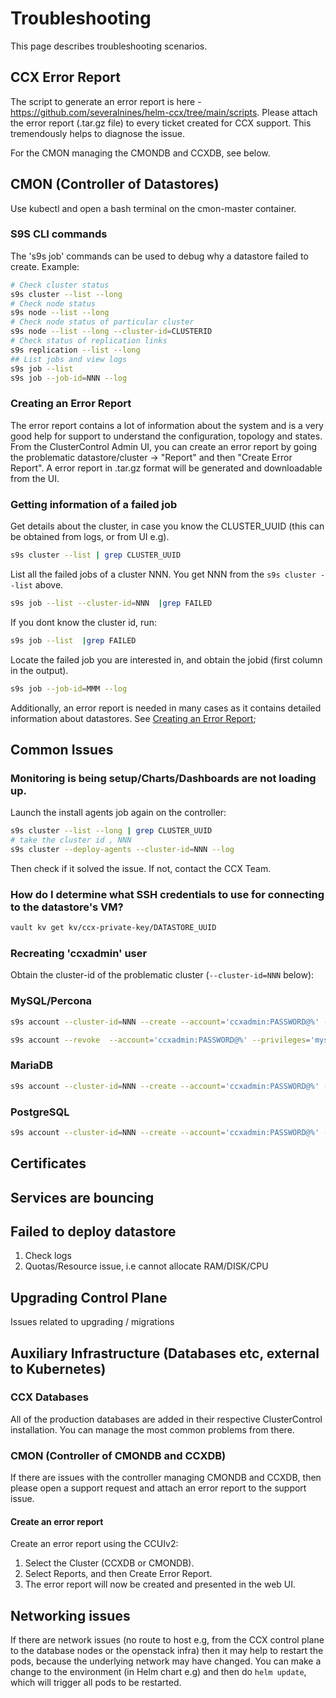 # Troubleshooting

This page describes troubleshooting scenarios.

## CCX Error Report

The script to generate an error report is here - https://github.com/severalnines/helm-ccx/tree/main/scripts. Please attach the error report (.tar.gz file) to every ticket created for CCX support. This tremendously helps to diagnose the issue.

For the CMON managing the CMONDB and CCXDB, see below.

## CMON (Controller of Datastores)

Use kubectl and open a bash terminal on the cmon-master container.

### S9S CLI commands

The 's9s job' commands can be used to debug why a datastore failed to create. Example:

```bash
# Check cluster status
s9s cluster --list --long
# Check node status
s9s node --list --long
# Check node status of particular cluster
s9s node --list --long --cluster-id=CLUSTERID
# Check status of replication links
s9s replication --list --long
## List jobs and view logs
s9s job --list
s9s job --job-id=NNN --log
```

### Creating an Error Report

The error report contains a lot of information about the system and is a very good help for support to understand the configuration, topology and states. From the ClusterControl Admin UI, you can create an error report by going the problematic datastore/cluster -> "Report" and then "Create Error Report". A error report in .tar.gz format will be generated and downloadable from the UI.

### Getting information of a failed job

Get details about the cluster, in case you know the CLUSTER_UUID (this can be obtained from logs, or from UI e.g).

```bash
s9s cluster --list | grep CLUSTER_UUID
```

List all the failed jobs of a cluster NNN. You get NNN from the `s9s cluster --list` above.

```bash
s9s job --list --cluster-id=NNN  |grep FAILED
```

If you dont know the cluster id, run:

```bash
s9s job --list  |grep FAILED
```

Locate the failed job you are interested in, and obtain the jobid (first column in the output).

```bash
s9s job --job-id=MMM --log
```

Additionally, an error report is needed in many cases as it contains detailed information about datastores. See [Creating an Error Report](#creating-an-error-report);

## Common Issues

### Monitoring is being setup/Charts/Dashboards are not loading up.

Launch the install agents job again on the controller:

```bash
s9s cluster --list --long | grep CLUSTER_UUID
# take the cluster id , NNN
s9s cluster --deploy-agents --cluster-id=NNN --log
```

Then check if it solved the issue. If not, contact the CCX Team.

### How do I determine what SSH credentials to use for connecting to the datastore's VM?

```bash
vault kv get kv/ccx-private-key/DATASTORE_UUID
```

### Recreating 'ccxadmin' user

Obtain the cluster-id of the problematic cluster (`--cluster-id=NNN` below):

### MySQL/Percona

```bash
s9s account --cluster-id=NNN --create --account='ccxadmin:PASSWORD@%' --privileges='*.*:SELECT, INSERT, UPDATE, DELETE, CREATE, DROP, RELOAD, PROCESS, REFERENCES, INDEX, ALTER, SHOW DATABASES, CREATE TEMPORARY TABLES, LOCK TABLES, EXECUTE, REPLICATION SLAVE, REPLICATION CLIENT, CREATE VIEW, REPLICATION_SLAVE_ADMIN, SHOW VIEW, CREATE ROUTINE, ALTER ROUTINE, CREATE USER, EVENT, TRIGGER, GRANT'

s9s account --revoke  --account='ccxadmin:PASSWORD@%' --privileges='mysql.*:INSERT, UPDATE, DELETE, CREATE, DROP, REFERENCES, INDEX, ALTER, CREATE TEMPORARY TABLES, LOCK TABLES, EXECUTE, CREATE VIEW, SHOW VIEW, CREATE ROUTINE, ALTER ROUTINE, EVENT, TRIGGER;sys.*:INSERT, UPDATE, DELETE, CREATE, DROP, REFERENCES, INDEX, ALTER, CREATE TEMPORARY TABLES, LOCK TABLES, EXECUTE, CREATE VIEW, SHOW VIEW, CREATE ROUTINE, ALTER ROUTINE, EVENT, TRIGGER'
```

### MariaDB

```bash
s9s account --cluster-id=NNN --create --account='ccxadmin:PASSWORD@%' --privileges='ccxdb.*:ALL, GRANT;*.*:CREATE USER, REPLICATION SLAVE, REPLICATION SLAVE ADMIN, SLAVE MONITOR'
```

### PostgreSQL

```bash
s9s account --cluster-id=NNN --create --account='ccxadmin:PASSWORD@%' --privileges='NOSUPERUSER, CREATEROLE, LOGIN, CREATEDB'
```

## Certificates

## Services are bouncing

## Failed to deploy datastore

1. Check logs
2. Quotas/Resource issue, i.e cannot allocate RAM/DISK/CPU

## Upgrading Control Plane

Issues related to upgrading / migrations

## Auxiliary Infrastructure (Databases etc, external to Kubernetes)

### CCX Databases

All of the production databases are added in their respective ClusterControl installation. You can manage the most common problems from there.

### CMON (Controller of CMONDB and CCXDB)

If there are issues with the controller managing CMONDB and CCXDB, then please open a support request and attach an error report to the support issue.

#### Create an error report

Create an error report using the CCUIv2:

1. Select the Cluster (CCXDB or CMONDB).
2. Select Reports, and then Create Error Report.
3. The error report will now be created and presented in the web UI.

## Networking issues

If there are network issues (no route to host e.g, from the CCX control plane to the database nodes or the openstack infra) then it may help to restart the pods, because the underlying network may have changed. You can make a change to the environment (in Helm chart e.g) and then do `helm update`, which will trigger all pods to be restarted.
